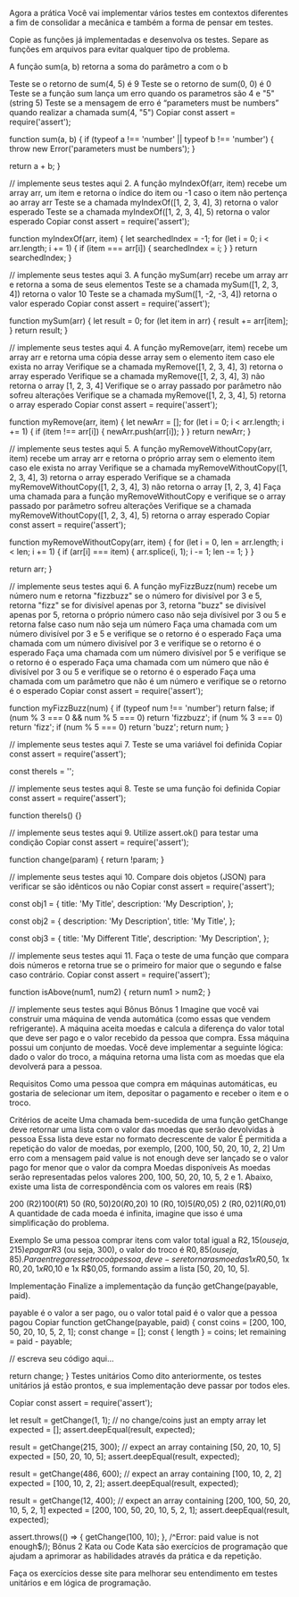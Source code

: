 Agora a prática
Você vai implementar vários testes em contextos diferentes a fim de consolidar a mecânica e também a forma de pensar em testes.

Copie as funções já implementadas e desenvolva os testes. Separe as funções em arquivos para evitar qualquer tipo de problema.

A função sum(a, b) retorna a soma do parâmetro a com o b

Teste se o retorno de sum(4, 5) é 9
Teste se o retorno de sum(0, 0) é 0
Teste se a função sum lança um erro quando os parametros são 4 e "5"(string 5)
Teste se a mensagem de erro é “parameters must be numbers” quando realizar a chamada sum(4, "5")
Copiar
const assert = require('assert');

function sum(a, b) {
  if (typeof a !== 'number' || typeof b !== 'number') {
    throw new Error('parameters must be numbers');
  }

  return a + b;
}

// implemente seus testes aqui
2. A função myIndexOf(arr, item) recebe um array arr, um item e retorna o índice do item ou -1 caso o item não pertença ao array arr
Teste se a chamada myIndexOf([1, 2, 3, 4], 3) retorna o valor esperado
Teste se a chamada myIndexOf([1, 2, 3, 4], 5) retorna o valor esperado
Copiar
const assert = require('assert');

function myIndexOf(arr, item) {
  let searchedIndex = -1;
  for (let i = 0; i < arr.length; i += 1) {
    if (item === arr[i]) {
      searchedIndex = i;
    }
  }
  return searchedIndex;
}

// implemente seus testes aqui
3. A função mySum(arr) recebe um array arr e retorna a soma de seus elementos
Teste se a chamada mySum([1, 2, 3, 4]) retorna o valor 10
Teste se a chamada mySum([1, -2, -3, 4]) retorna o valor esperado
Copiar
const assert = require('assert');

function mySum(arr) {
  let result = 0;
  for (let item in arr) {
    result += arr[item];
  }
  return result;
}

// implemente seus testes aqui
4. A função myRemove(arr, item) recebe um array arr e retorna uma cópia desse array sem o elemento item caso ele exista no array
Verifique se a chamada myRemove([1, 2, 3, 4], 3) retorna o array esperado
Verifique se a chamada myRemove([1, 2, 3, 4], 3) não retorna o array [1, 2, 3, 4]
Verifique se o array passado por parâmetro não sofreu alterações
Verifique se a chamada myRemove([1, 2, 3, 4], 5) retorna o array esperado
Copiar
const assert = require('assert');

function myRemove(arr, item) {
  let newArr = [];
  for (let i = 0; i < arr.length; i += 1) {
    if (item !== arr[i]) {
      newArr.push(arr[i]);
    }
  }
  return newArr;
}

// implemente seus testes aqui
5. A função myRemoveWithoutCopy(arr, item) recebe um array arr e retorna o próprio array sem o elemento item caso ele exista no array
Verifique se a chamada myRemoveWithoutCopy([1, 2, 3, 4], 3) retorna o array esperado
Verifique se a chamada myRemoveWithoutCopy([1, 2, 3, 4], 3) não retorna o array [1, 2, 3, 4]
Faça uma chamada para a função myRemoveWithoutCopy e verifique se o array passado por parâmetro sofreu alterações
Verifique se a chamada myRemoveWithoutCopy([1, 2, 3, 4], 5) retorna o array esperado
Copiar
const assert = require('assert');

function myRemoveWithoutCopy(arr, item) {
  for (let i = 0, len = arr.length; i < len; i += 1) {
    if (arr[i] === item) {
      arr.splice(i, 1);
      i -= 1;
      len -= 1;
    }
  }

  return arr;
}

// implemente seus testes aqui
6. A função myFizzBuzz(num) recebe um número num e retorna "fizzbuzz" se o número for divisível por 3 e 5, retorna "fizz" se for divisível apenas por 3, retorna "buzz" se divisível apenas por 5, retorna o próprio número caso não seja divísivel por 3 ou 5 e retorna false caso num não seja um número
Faça uma chamada com um número divisível por 3 e 5 e verifique se o retorno é o esperado
Faça uma chamada com um número divisível por 3 e verifique se o retorno é o esperado
Faça uma chamada com um número divisível por 5 e verifique se o retorno é o esperado
Faça uma chamada com um número que não é divisível por 3 ou 5 e verifique se o retorno é o esperado
Faça uma chamada com um parâmetro que não é um número e verifique se o retorno é o esperado
Copiar
const assert = require('assert');

function myFizzBuzz(num) {
  if (typeof num !== 'number') return false;
  if (num % 3 === 0 && num % 5 === 0) return 'fizzbuzz';
  if (num % 3 === 0) return 'fizz';
  if (num % 5 === 0) return 'buzz';
  return num;
}

// implemente seus testes aqui
7. Teste se uma variável foi definida
Copiar
const assert = require('assert');

const thereIs = '';

// implemente seus testes aqui
8. Teste se uma função foi definida
Copiar
const assert = require('assert');

function thereIs() {}

// implemente seus testes aqui
9. Utilize assert.ok() para testar uma condição
Copiar
const assert = require('assert');

function change(param) {
  return !param;
}

// implemente seus testes aqui
10. Compare dois objetos (JSON) para verificar se são idênticos ou não
Copiar
const assert = require('assert');

const obj1 = {
  title: 'My Title',
  description: 'My Description',
};

const obj2 = {
  description: 'My Description',
  title: 'My Title',
};

const obj3 = {
  title: 'My Different Title',
  description: 'My Description',
};

// implemente seus testes aqui
11. Faça o teste de uma função que compara dois números e retorna true se o primeiro for maior que o segundo e false caso contrário.
Copiar
const assert = require('assert');

function isAbove(num1, num2) {
  return num1 > num2;
}

// implemente seus testes aqui
Bônus
Bônus 1
Imagine que você vai construir uma máquina de venda automática (como essas que vendem refrigerante). A máquina aceita moedas e calcula a diferença do valor total que deve ser pago e o valor recebido da pessoa que compra. Essa máquina possui um conjunto de moedas. Você deve implementar a seguinte lógica: dado o valor do troco, a máquina retorna uma lista com as moedas que ela devolverá para a pessoa.

Requisitos
Como uma pessoa que compra em máquinas automáticas, eu gostaria de selecionar um item, depositar o pagamento e receber o item e o troco.

Critérios de aceite
Uma chamada bem-sucedida de uma função getChange deve retornar uma lista com o valor das moedas que serão devolvidas à pessoa
Essa lista deve estar no formato decrescente de valor
É permitida a repetição do valor de moedas, por exemplo, [200, 100, 50, 20, 10, 2, 2]
Um erro com a mensagem paid value is not enough deve ser lançado se o valor pago for menor que o valor da compra
Moedas disponíveis
As moedas serão representadas pelos valores 200, 100, 50, 20, 10, 5, 2 e 1. Abaixo, existe uma lista de correspondência com os valores em reais (R$)

200 (R$2)
100 (R$1)
50 (R$0,50)
20 (R$0,20)
10 (R$0,10)
5 (R$0,05)
2 (R$0,02)
1 (R$0,01)
A quantidade de cada moeda é infinita, imagine que isso é uma simplificação do problema.

Exemplo
Se uma pessoa comprar itens com valor total igual a R$2,15 (ou seja, 215) e pagar R$3 (ou seja, 300), o valor do troco é R$0,85 (ou seja, 85). Para entregar esse troco à pessoa, deve-se retornar as moedas 1x R$0,50, 1x R$0,20, 1x R$0,10 e 1x R$0,05, formando assim a lista [50, 20, 10, 5].

Implementação
Finalize a implementação da função getChange(payable, paid).

payable é o valor a ser pago, ou o valor total
paid é o valor que a pessoa pagou
Copiar
function getChange(payable, paid) {
  const coins = [200, 100, 50, 20, 10, 5, 2, 1];
  const change = [];
  const { length } = coins;
  let remaining = paid - payable;

  // escreva seu código aqui...

  return change;
}
Testes unitários
Como dito anteriormente, os testes unitários já estão prontos, e sua implementação deve passar por todos eles.

Copiar
const assert = require('assert');

let result = getChange(1, 1); // no change/coins just an empty array
let expected = [];
assert.deepEqual(result, expected);

result = getChange(215, 300); // expect an array containing [50, 20, 10, 5]
expected = [50, 20, 10, 5];
assert.deepEqual(result, expected);

result = getChange(486, 600); // expect an array containing [100, 10, 2, 2]
expected = [100, 10, 2, 2];
assert.deepEqual(result, expected);

result = getChange(12, 400); // expect an array containing [200, 100, 50, 20, 10, 5, 2, 1]
expected = [200, 100, 50, 20, 10, 5, 2, 1];
assert.deepEqual(result, expected);

assert.throws(() => { getChange(100, 10); }, /^Error: paid value is not enough$/);
Bônus 2
Kata ou Code Kata são exercícios de programação que ajudam a aprimorar as habilidades através da prática e da repetição.

Faça os exercícios desse site para melhorar seu entendimento em testes unitários e em lógica de programação.

